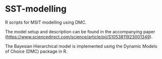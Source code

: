 # SST-modelling
R scripts for MSIT modelling using DMC.

The model setup and description can be found in the accompanying paper (https://www.sciencedirect.com/science/article/pii/S1053811923001349).

The Bayesian Hierarchical model is implemented using the Dynamic Models of Choice (DMC) package in R.
